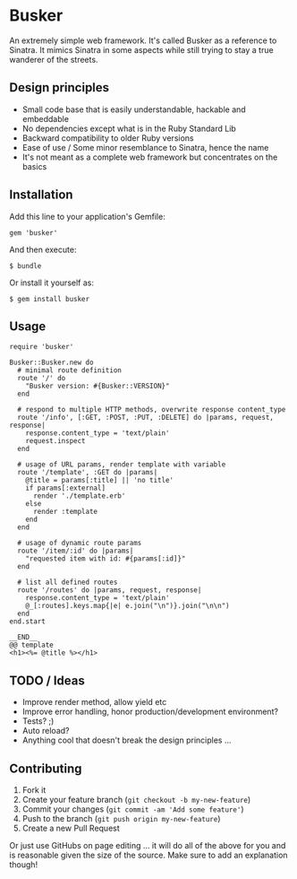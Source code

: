# Busker

An extremely simple web framework. It's called Busker as a reference to
Sinatra. It mimics Sinatra in some aspects while still trying to stay a
true wanderer of the streets.

## Design principles

* Small code base that is easily understandable, hackable and embeddable
* No dependencies except what is in the Ruby Standard Lib
* Backward compatibility to older Ruby versions
* Ease of use / Some minor resemblance to Sinatra, hence the name
* It's not meant as a complete web framework but concentrates on the basics

## Installation

Add this line to your application's Gemfile:

    gem 'busker'

And then execute:

    $ bundle

Or install it yourself as:

    $ gem install busker

## Usage

    require 'busker'

    Busker::Busker.new do
      # minimal route definition
      route '/' do
        "Busker version: #{Busker::VERSION}"
      end

      # respond to multiple HTTP methods, overwrite response content_type
      route '/info', [:GET, :POST, :PUT, :DELETE] do |params, request, response|
        response.content_type = 'text/plain'
        request.inspect
      end

      # usage of URL params, render template with variable
      route '/template', :GET do |params|
        @title = params[:title] || 'no title'
        if params[:external]
          render './template.erb'
        else
          render :template
        end
      end

      # usage of dynamic route params
      route '/item/:id' do |params|
        "requested item with id: #{params[:id]}"
      end

      # list all defined routes
      route '/routes' do |params, request, response|
        response.content_type = 'text/plain'
        @_[:routes].keys.map{|e| e.join("\n")}.join("\n\n")
      end
    end.start

    __END__
    @@ template
    <h1><%= @title %></h1>

## TODO / Ideas

* Improve render method, allow yield etc
* Improve error handling, honor production/development environment?
* Tests? ;)
* Auto reload?
* Anything cool that doesn't break the design principles ...

## Contributing

1. Fork it
2. Create your feature branch (`git checkout -b my-new-feature`)
3. Commit your changes (`git commit -am 'Add some feature'`)
4. Push to the branch (`git push origin my-new-feature`)
5. Create a new Pull Request

Or just use GitHubs on page editing ...
it will do all of the above for you and is reasonable given the size of the source.
Make sure to add an explanation though!
